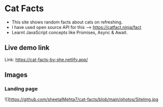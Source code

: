 # Cat Facts 

  * This site shows random facts about cats on refreshing. 
  * I have used open source API for this --> https://catfact.ninja/fact
  * Learnt JavaScript concepts like Promises, Async & Await.
 
## Live demo link
 Link: https://cat-facts-by-she.netlify.app/
  
## Images
  
### Landing page
  ![]https://github.com/sheetalMehta7/cat-facts/blob/main/photos/SiteImg.jpg
